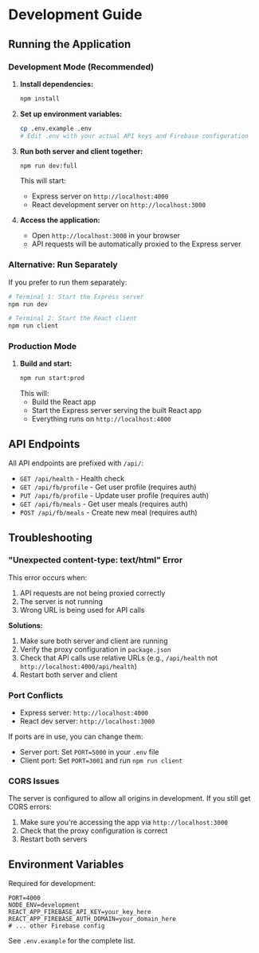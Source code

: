 # Development Guide

## Running the Application

### Development Mode (Recommended)

1. **Install dependencies:**
   ```bash
   npm install
   ```

2. **Set up environment variables:**
   ```bash
   cp .env.example .env
   # Edit .env with your actual API keys and Firebase configuration
   ```

3. **Run both server and client together:**
   ```bash
   npm run dev:full
   ```
   This will start:
   - Express server on `http://localhost:4000`
   - React development server on `http://localhost:3000`

4. **Access the application:**
   - Open `http://localhost:3000` in your browser
   - API requests will be automatically proxied to the Express server

### Alternative: Run Separately

If you prefer to run them separately:

```bash
# Terminal 1: Start the Express server
npm run dev

# Terminal 2: Start the React client
npm run client
```

### Production Mode

1. **Build and start:**
   ```bash
   npm run start:prod
   ```
   This will:
   - Build the React app
   - Start the Express server serving the built React app
   - Everything runs on `http://localhost:4000`

## API Endpoints

All API endpoints are prefixed with `/api/`:

- `GET /api/health` - Health check
- `GET /api/fb/profile` - Get user profile (requires auth)
- `PUT /api/fb/profile` - Update user profile (requires auth)
- `GET /api/fb/meals` - Get user meals (requires auth)
- `POST /api/fb/meals` - Create new meal (requires auth)

## Troubleshooting

### "Unexpected content-type: text/html" Error

This error occurs when:
1. API requests are not being proxied correctly
2. The server is not running
3. Wrong URL is being used for API calls

**Solutions:**
1. Make sure both server and client are running
2. Verify the proxy configuration in `package.json`
3. Check that API calls use relative URLs (e.g., `/api/health` not `http://localhost:4000/api/health`)
4. Restart both server and client

### Port Conflicts

- Express server: `http://localhost:4000`
- React dev server: `http://localhost:3000`

If ports are in use, you can change them:
- Server port: Set `PORT=5000` in your `.env` file
- Client port: Set `PORT=3001` and run `npm run client`

### CORS Issues

The server is configured to allow all origins in development. If you still get CORS errors:
1. Make sure you're accessing the app via `http://localhost:3000`
2. Check that the proxy configuration is correct
3. Restart both servers

## Environment Variables

Required for development:
```env
PORT=4000
NODE_ENV=development
REACT_APP_FIREBASE_API_KEY=your_key_here
REACT_APP_FIREBASE_AUTH_DOMAIN=your_domain_here
# ... other Firebase config
```

See `.env.example` for the complete list.
